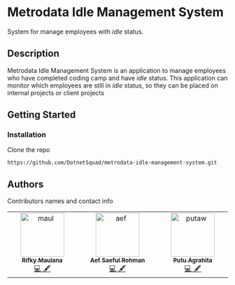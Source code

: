 # Metrodata Idle Management System
System for manage employees with _idle_ status.

## Description
Metrodata Idle Management System is an application to manage employees who have completed coding camp and have _idle_ status.
This application can monitor which employees are still in _idle_ status, so they can be placed on internal projects or client projects

## Getting Started
### Installation
Clone the repo
```
https://github.com/DotnetSquad/metrodata-idle-management-system.git
```

## Authors

Contributors names and contact info
<table>
  <tbody>
    <tr>
      <td align="center" valign="top" width="14.28%"><a href="https://github.com/rifkymaulana"><img src="https://avatars.githubusercontent.com/u/49428466?v=4?s=100" width="100px;" alt="maul"/><br /><sub><b>Rifky Maulana</b></sub></a><br /><a href="#content-maul" title="Content">💻 🖋</a></td>
      <td align="center" valign="top" width="14.28%"><a href="https://github.com/aefshaeful"><img src="https://avatars.githubusercontent.com/u/105156900?v=4?s=100" width="100px;" alt="aef"/><br /><sub><b>Aef Saeful Rohman</b></sub></a><br /><a href="#content-aef" title="Content">💻 🖋</a></td>
      <td align="center" valign="top" width="14.28%"><a href="https://github.com/Putuagra"><img src="https://avatars.githubusercontent.com/u/26531099?v=4?s=100" width="100px;" alt="putaw"/><br /><sub><b>Putu Agrahita</b></sub></a><br /><a href="#content-putu" title="Content">💻 🖋</a></td>
    </tr>
  </tbody>
</table>
